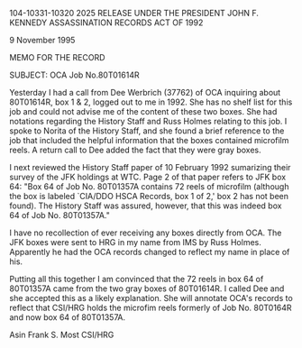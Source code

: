 104-10331-10320	2025 RELEASE UNDER THE PRESIDENT JOHN F. KENNEDY ASSASSINATION RECORDS ACT OF 1992

9 November 1995

MEMO FOR THE RECORD

SUBJECT: OCA Job No.80T01614R

Yesterday I had a call from Dee Werbrich (37762) of OCA
inquiring about 80T01614R, box 1 & 2, logged out to me in
1992. She has no shelf list for this job and could not
advise me of the content of these two boxes. She had
notations regarding the History Staff and Russ Holmes
relating to this job. I spoke to Norita of the History
Staff, and she found a brief reference to the job that
included the helpful information that the boxes contained
microfilm reels. A return call to Dee added the fact that
they were gray boxes.

I next reviewed the History Staff paper of 10 February 1992
sumarizing their survey of the JFK holdings at WTC. Page 2
of that paper refers to JFK box 64: "Box 64 of Job No.
80T01357A contains 72 reels of microfilm (although the box
is labeled `CIA/DDO HSCA Records, box 1 of 2,' box 2 has not
been found). The History Staff was assured, however, that
this was indeed box 64 of Job No. 80T01357A."

I have no recollection of ever receiving any boxes directly
from OCA. The JFK boxes were sent to HRG in my name from IMS
by Russ Holmes. Apparently he had the OCA records changed to
reflect my name in place of his.

Putting all this together I am convinced that the 72 reels
in box 64 of 80T01357A came from the two gray boxes of
80T01614R. I called Dee and she accepted this as a likely
explanation. She will annotate OCA's records to reflect that
CSI/HRG holds the microfim reels formerly of Job No.
80T0164R and now box 64 of 80T01357A.

Asin
Frank S. Most
CSI/HRG
